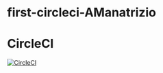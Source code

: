 # first-circleci-AManatrizio


# CircleCI
[![CircleCI](https://dl.circleci.com/status-badge/img/gh/um-computacion-tm/first-circleci-AManatrizio/tree/main.svg?style=svg)](https://dl.circleci.com/status-badge/redirect/gh/um-computacion-tm/first-circleci-AManatrizio/tree/main)

